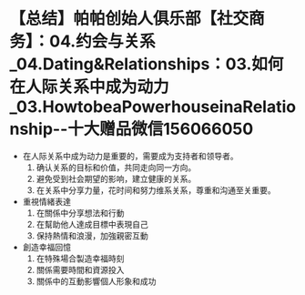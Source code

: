 # 【总结】帕帕创始人俱乐部【社交商务】：04.约会与关系_04.Dating&Relationships：03.如何在人际关系中成为动力_03.HowtobeaPowerhouseinaRelationship--十大赠品微信156066050

-   在人际关系中成为动力是重要的，需要成为支持者和领导者。
    1.  确认关系的目标和价值，共同走向同一方向。
    2.  避免受到社会期望的影响，建立健康的关系。
    3.  在关系中分享力量，花时间和努力维系关系，尊重和沟通至关重要。
-   重視情緒表達
    1.  在關係中分享想法和行動
    2.  在幫助他人達成目標中表現自己
    3.  保持熱情和浪漫，加強親密互動
-   創造幸福回憶
    1.  在特殊場合製造幸福時刻
    2.  關係需要時間和資源投入
    3.  關係中的互動影響個人形象和成功